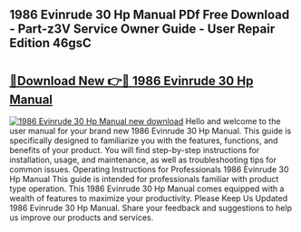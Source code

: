 ## 1986 Evinrude 30 Hp Manual PDf Free Download - Part-z3V Service Owner Guide - User Repair Edition 46gsC

# <h2><a href="http://bc48818.oget.top/?id=1986+Evinrude+30+Hp+Manual">🔗Download New 👉🔴 1986 Evinrude 30 Hp Manual</a></h2>

[![1986 Evinrude 30 Hp Manual new download](https://i.imgur.com/5g1atiW.png)](http://bc48818.oget.top/?id=1986+Evinrude+30+Hp+Manual)
Hello and welcome to the user manual for your brand new 1986 Evinrude 30 Hp Manual. This guide is specifically designed to familiarize you with the features, functions, and benefits of your product. You will find step-by-step instructions for installation, usage, and maintenance, as well as troubleshooting tips for common issues. Operating Instructions for Professionals 1986 Evinrude 30 Hp Manual This guide is intended for professionals familiar with product type operation. This 1986 Evinrude 30 Hp Manual comes equipped with a wealth of features to maximize your productivity. Please Keep Us Updated 1986 Evinrude 30 Hp Manual. Share your feedback and suggestions to help us improve our products and services.

